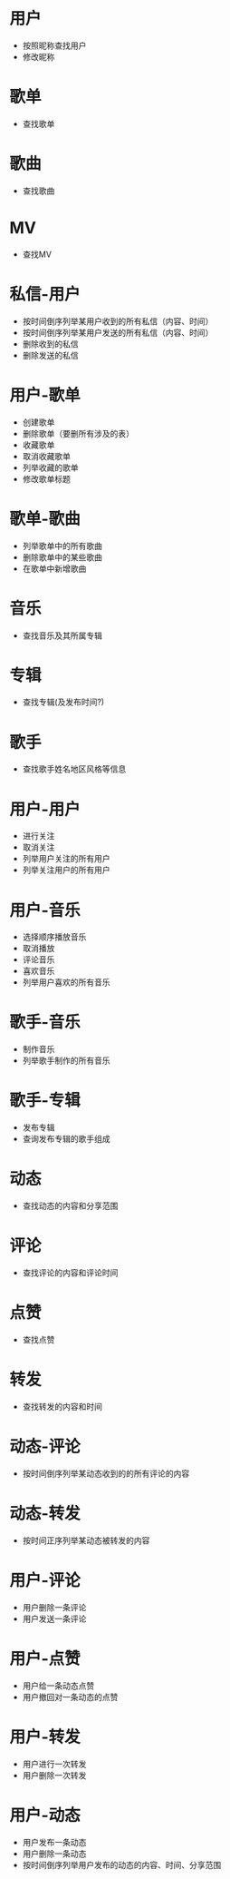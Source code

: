 # 用户
- 按照昵称查找用户
- 修改昵称

# 歌单
- 查找歌单

# 歌曲
- 查找歌曲

# MV
- 查找MV

# 私信-用户
- 按时间倒序列举某用户收到的所有私信（内容、时间）
- 按时间倒序列举某用户发送的所有私信（内容、时间）
- 删除收到的私信
- 删除发送的私信

# 用户-歌单
- 创建歌单
- 删除歌单（要删所有涉及的表）
- 收藏歌单
- 取消收藏歌单
- 列举收藏的歌单
- 修改歌单标题

# 歌单-歌曲
- 列举歌单中的所有歌曲
- 删除歌单中的某些歌曲
- 在歌单中新增歌曲

# 音乐
- 查找音乐及其所属专辑

# 专辑
- 查找专辑(及发布时间?)

# 歌手
- 查找歌手姓名地区风格等信息

# 用户-用户
- 进行关注
- 取消关注
- 列举用户关注的所有用户
- 列举关注用户的所有用户

# 用户-音乐
- 选择顺序播放音乐
- 取消播放
- 评论音乐
- 喜欢音乐
- 列举用户喜欢的所有音乐

# 歌手-音乐
- 制作音乐
- 列举歌手制作的所有音乐

# 歌手-专辑
- 发布专辑
- 查询发布专辑的歌手组成

# 动态
- 查找动态的内容和分享范围

# 评论
- 查找评论的内容和评论时间

# 点赞
- 查找点赞

# 转发
- 查找转发的内容和时间

# 动态-评论
- 按时间倒序列举某动态收到的的所有评论的内容

# 动态-转发
- 按时间正序列举某动态被转发的内容

# 用户-评论
- 用户删除一条评论
- 用户发送一条评论

# 用户-点赞
- 用户给一条动态点赞
- 用户撤回对一条动态的点赞

# 用户-转发
- 用户进行一次转发
- 用户删除一次转发

# 用户-动态
- 用户发布一条动态
- 用户删除一条动态
- 按时间倒序列举用户发布的动态的内容、时间、分享范围
